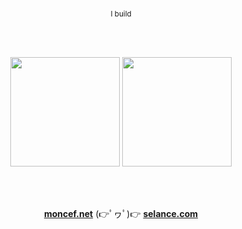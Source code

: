 <div align="center">

<br><br><br>

<sub>I build</sub>

<br><br>

<img src="https://github-readme-stats.vercel.app/api/top-langs/?username=modecode22&layout=compact&theme=gruvbox&bg_color=1d2021&text_color=ebdbb2&title_color=fabd2f&border_color=3c3836&hide_border=true" height="175" />

<img src="https://github-readme-streak-stats.herokuapp.com/?user=modecode22&theme=gruvbox&background=1d2021&stroke=ebdbb2&ring=fabd2f&fire=fb4934&currStreakLabel=ebdbb2&sideLabels=ebdbb2&currStreakNum=fabd2f&sideNums=83a598&hide_border=true" height="175" />

<br><br>

**[moncef.net](https://moncef.net)** (👉ﾟヮﾟ)👉
**[selance.com](https://selance.com)**

<br><br><br>

</div>
